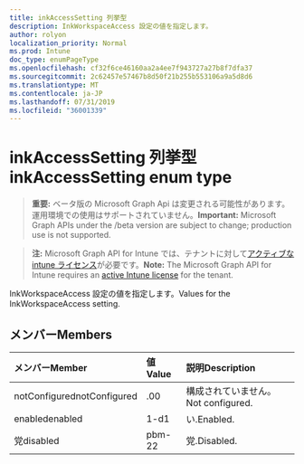 ```yaml
---
title: inkAccessSetting 列挙型
description: InkWorkspaceAccess 設定の値を指定します。
author: rolyon
localization_priority: Normal
ms.prod: Intune
doc_type: enumPageType
ms.openlocfilehash: cf32f6ce46160aa2a4ee7f943727a27b8f7dfa37
ms.sourcegitcommit: 2c62457e57467b8d50f21b255b553106a9a5d8d6
ms.translationtype: MT
ms.contentlocale: ja-JP
ms.lasthandoff: 07/31/2019
ms.locfileid: "36001339"
---
```

# <a name="inkaccesssetting-enum-type"></a><span data-ttu-id="aaa65-103">inkAccessSetting 列挙型</span><span class="sxs-lookup"><span data-stu-id="aaa65-103">inkAccessSetting enum type</span></span>

> <span data-ttu-id="aaa65-104">**重要:** ベータ版の Microsoft Graph Api は変更される可能性があります。運用環境での使用はサポートされていません。</span><span class="sxs-lookup"><span data-stu-id="aaa65-104">**Important:** Microsoft Graph APIs under the /beta version are subject to change; production use is not supported.</span></span>

> <span data-ttu-id="aaa65-105">**注:** Microsoft Graph API for Intune では、テナントに対して[アクティブな intune ライセンス](https://go.microsoft.com/fwlink/?linkid=839381)が必要です。</span><span class="sxs-lookup"><span data-stu-id="aaa65-105">**Note:** The Microsoft Graph API for Intune requires an [active Intune license](https://go.microsoft.com/fwlink/?linkid=839381) for the tenant.</span></span>

<span data-ttu-id="aaa65-106">InkWorkspaceAccess 設定の値を指定します。</span><span class="sxs-lookup"><span data-stu-id="aaa65-106">Values for the InkWorkspaceAccess setting.</span></span>

## <a name="members"></a><span data-ttu-id="aaa65-107">メンバー</span><span class="sxs-lookup"><span data-stu-id="aaa65-107">Members</span></span>
|<span data-ttu-id="aaa65-108">メンバー</span><span class="sxs-lookup"><span data-stu-id="aaa65-108">Member</span></span>|<span data-ttu-id="aaa65-109">値</span><span class="sxs-lookup"><span data-stu-id="aaa65-109">Value</span></span>|<span data-ttu-id="aaa65-110">説明</span><span class="sxs-lookup"><span data-stu-id="aaa65-110">Description</span></span>|
|:---|:---|:---|
|<span data-ttu-id="aaa65-111">notConfigured</span><span class="sxs-lookup"><span data-stu-id="aaa65-111">notConfigured</span></span>|<span data-ttu-id="aaa65-112">.0</span><span class="sxs-lookup"><span data-stu-id="aaa65-112">0</span></span>|<span data-ttu-id="aaa65-113">構成されていません。</span><span class="sxs-lookup"><span data-stu-id="aaa65-113">Not configured.</span></span>|
|<span data-ttu-id="aaa65-114">enabled</span><span class="sxs-lookup"><span data-stu-id="aaa65-114">enabled</span></span>|<span data-ttu-id="aaa65-115">1-d</span><span class="sxs-lookup"><span data-stu-id="aaa65-115">1</span></span>|<span data-ttu-id="aaa65-116">い.</span><span class="sxs-lookup"><span data-stu-id="aaa65-116">Enabled.</span></span>|
|<span data-ttu-id="aaa65-117">党</span><span class="sxs-lookup"><span data-stu-id="aaa65-117">disabled</span></span>|<span data-ttu-id="aaa65-118">pbm-2</span><span class="sxs-lookup"><span data-stu-id="aaa65-118">2</span></span>|<span data-ttu-id="aaa65-119">党.</span><span class="sxs-lookup"><span data-stu-id="aaa65-119">Disabled.</span></span>|





